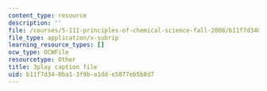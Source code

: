 ```yaml
---
content_type: resource
description: ''
file: /courses/5-111-principles-of-chemical-science-fall-2008/b11f7d340ba13f9ba1dde5877eb5b8d7_pZEjVRqe-N4.srt
file_type: application/x-subrip
learning_resource_types: []
ocw_type: OCWFile
resourcetype: Other
title: 3play caption file
uid: b11f7d34-0ba1-3f9b-a1dd-e5877eb5b8d7
---
```

